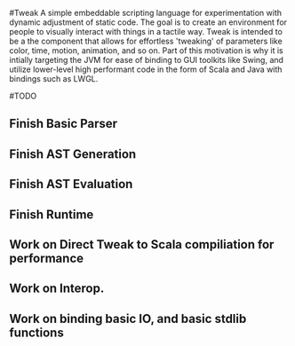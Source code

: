 #Tweak
A simple embeddable scripting language for experimentation with dynamic adjustment of static code. The goal is to create an environment for people to visually interact with things in a tactile way. Tweak is intended to be a the component that allows for effortless 'tweaking' of parameters like color, time, motion, animation, and so on. Part of this motivation is why it is intially targeting the JVM for ease of binding to GUI toolkits like Swing, and utilize lower-level high performant code in the form of Scala and Java with bindings such as LWGL.

#TODO
## Finish Basic Parser
## Finish AST Generation
## Finish AST Evaluation
## Finish Runtime
## Work on Direct Tweak to Scala compiliation for performance 
## Work on Interop. 
## Work on binding basic IO, and basic stdlib functions